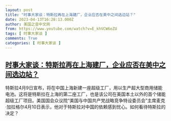 ```yaml
---
layout: post
title: "时事大家谈：特斯拉再在上海建厂，企业应否在美中之间选边站？"
date: 2023-04-13T16:28:13.000Z
author: 美国之音中文网
from: https://www.youtube.com/watch?v=E_khVCW6oZU
tags: [ 时事大家谈 ]
comments: True
categories: [ 时事大家谈 ]
---
```

<!--1681403293000-->
[时事大家谈：特斯拉再在上海建厂，企业应否在美中之间选边站？](https://www.youtube.com/watch?v=E_khVCW6oZU)
------

<div>
特斯拉4月9日宣布，将在中国上海新建一座超级工厂，用以生产超大型商用储能电池。这将是特斯拉在上海的第二座工厂，也是该公司在美国本土以外的首个储能超级工厂项目。美国国会众议院“美国与中国共产党战略竞争特设委员会”主席麦克·加拉格尔4月10日表示，他对于特斯拉对中国的依赖感到忧心。如何看待特斯拉的决定？
</div>
